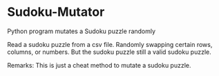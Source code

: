 # Sudoku-Mutator
Python program mutates a Sudoku puzzle randomly

Read a sudoku puzzle from a csv file.
Randomly swapping certain rows, columns, or numbers.
But the sudoku puzzle still a valid sudoku puzzle.

Remarks: This is just a cheat method to mutate a sudoku puzzle.
